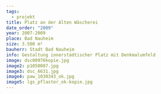 ```yaml
---
tags:
  - projekt
title: Platz an der Alten Wäscherei
date_order: "2009"
year: 2007-2009
place: Bad Nauheim
size: 3.500 m²
bauherr: Stadt Bad Nauheim
info: Gestaltung innerstädtischer Platz mit Denkmalumfeld
image: dsc00976kopie.jpg
image2: p1050087.jpg
image3: dsc_6631.jpg
image4: paw_1030343_ok.jpg
image5: lgs_pflaster_ok-kopie.jpg
---
```


